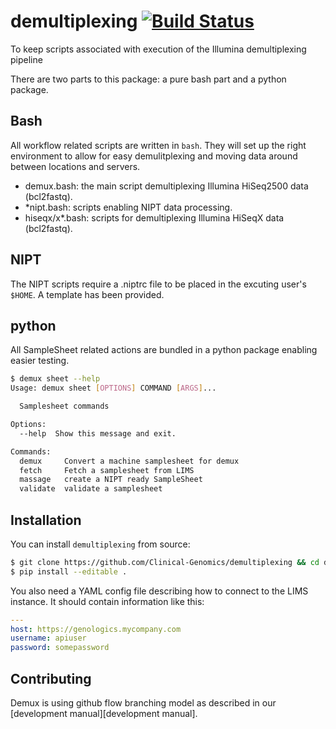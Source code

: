 # demultiplexing [![Build Status][travis-img]][travis-url]

To keep scripts associated with execution of the Illumina demultiplexing pipeline

There are two parts to this package: a pure bash part and a python package.

## Bash

All workflow related scripts are written in `bash`. They will set up the right environment to allow for easy demulitplexing and moving data around between locations and servers.

* demux.bash: the main script demultiplexing Illumina HiSeq2500 data (bcl2fastq).
* *nipt.bash: scripts enabling NIPT data processing.
* hiseqx/x*.bash: scripts for demultiplexing Illumina HiSeqX data (bcl2fastq).

## NIPT

The NIPT scripts require a .niptrc file to be placed in the excuting user's `$HOME`. A template has been provided.

## python

All SampleSheet related actions are bundled in a python package enabling easier testing.

```bash
$ demux sheet --help
Usage: demux sheet [OPTIONS] COMMAND [ARGS]...

  Samplesheet commands

Options:
  --help  Show this message and exit.

Commands:
  demux     Convert a machine samplesheet for demux
  fetch     Fetch a samplesheet from LIMS
  massage   create a NIPT ready SampleSheet
  validate  validate a samplesheet
```

## Installation

You can install `demultiplexing` from source:

```bash
$ git clone https://github.com/Clinical-Genomics/demultiplexing && cd demultiplexing
$ pip install --editable .
```

You also need a YAML config file describing how to connect to the LIMS instance. It should contain information like this:

```yaml
---
host: https://genologics.mycompany.com
username: apiuser
password: somepassword
```

## Contributing

Demux is using github flow branching model as described in our [development manual][development manual].

[travis-img]: https://travis-ci.org/Clinical-Genomics/demultiplexing.svg?branch=master
[travis-url]: https://travis-ci.org/Clinical-Genomics/demultiplexing
